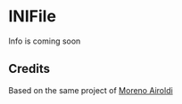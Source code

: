 # INIFile

Info is coming soon

## Credits
Based on the same project of [Moreno Airoldi](https://www.codeproject.com/Articles/646296/A-Cross-platform-Csharp-Class-for-Using-INI-Files)
